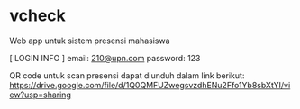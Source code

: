# vcheck
Web app untuk sistem presensi mahasiswa

[ LOGIN INFO ]
email: 210@upn.com
password: 123

QR code untuk scan presensi dapat diunduh dalam link berikut:
https://drive.google.com/file/d/1Q0QMFUZwegsvzdhENu2Ffo1Yb8sbXtYI/view?usp=sharing
